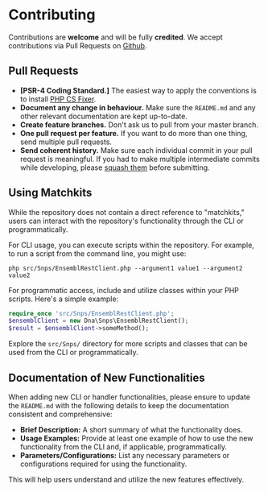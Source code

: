 # Contributing

Contributions are **welcome** and will be fully **credited**. We accept contributions via Pull Requests on [Github](https://github.com/familytree365/php-dna).

## Pull Requests

- **[PSR-4 Coding Standard.]** The easiest way to apply the conventions is to install [PHP CS Fixer](https://github.com/FriendsOfPHP/PHP-CS-Fixer).
- **Document any change in behaviour.** Make sure the `README.md` and any other relevant documentation are kept up-to-date.
- **Create feature branches.** Don't ask us to pull from your master branch.
- **One pull request per feature.** If you want to do more than one thing, send multiple pull requests.
- **Send coherent history.** Make sure each individual commit in your pull request is meaningful. If you had to make multiple intermediate commits while developing, please [squash them](http://www.git-scm.com/book/en/v2/Git-Tools-Rewriting-History#Changing-Multiple-Commit-Messages) before submitting.
## Using Matchkits

While the repository does not contain a direct reference to "matchkits," users can interact with the repository's functionality through the CLI or programmatically. 

For CLI usage, you can execute scripts within the repository. For example, to run a script from the command line, you might use:

```
php src/Snps/EnsemblRestClient.php --argument1 value1 --argument2 value2
```

For programmatic access, include and utilize classes within your PHP scripts. Here's a simple example:

```php
require_once 'src/Snps/EnsemblRestClient.php';
$ensemblClient = new Dna\Snps\EnsemblRestClient();
$result = $ensemblClient->someMethod();
```

Explore the `src/Snps/` directory for more scripts and classes that can be used from the CLI or programmatically.
## Documentation of New Functionalities

When adding new CLI or handler functionalities, please ensure to update the `README.md` with the following details to keep the documentation consistent and comprehensive:

- **Brief Description:** A short summary of what the functionality does.
- **Usage Examples:** Provide at least one example of how to use the new functionality from the CLI and, if applicable, programmatically.
- **Parameters/Configurations:** List any necessary parameters or configurations required for using the functionality.

This will help users understand and utilize the new features effectively.